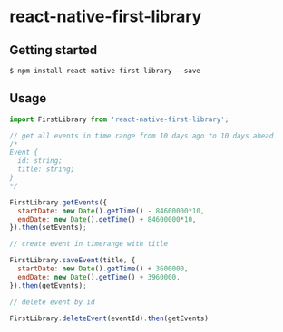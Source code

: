 # react-native-first-library

## Getting started

`$ npm install react-native-first-library --save`

## Usage
```javascript
import FirstLibrary from 'react-native-first-library';

// get all events in time range from 10 days ago to 10 days ahead
/*
Event {
  id: string;
  title: string;
}
*/

FirstLibrary.getEvents({ 
  startDate: new Date().getTime() - 84600000*10, 
  endDate: new Date().getTime() + 84600000*10,
}).then(setEvents);

// create event in timerange with title

FirstLibrary.saveEvent(title, {
  startDate: new Date().getTime() + 3600000,
  endDate: new Date().getTime() + 3960000,
}).then(getEvents);

// delete event by id

FirstLibrary.deleteEvent(eventId).then(getEvents)

```
